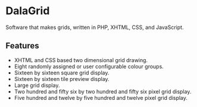# DalaGrid
Software that makes grids, written in PHP, XHTML, CSS, and JavaScript.

Features
--------

* XHTML and CSS based two dimensional grid drawing.
* Eight randomly assigned or user configurable colour groups.
* Sixteen by sixteen square grid display.
* Sixteen by sixteen tile preview display.
* Large grid display.
* Two hundred and fifty six by two hundred and fifty six pixel grid display.
* Five hundred and twelve by five hundred and twelve pixel grid display.
